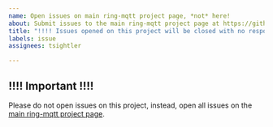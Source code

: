 ```yaml
---
name: Open issues on main ring-mqtt project page, *not* here!
about: Submit issues to the main ring-mqtt project page at https://github.com/tsightler/ring-mqtt
title: "!!!! Issues opened on this project will be closed with no response !!!!"
labels: issue
assignees: tsightler

---
```


## !!!! Important !!!!
Please do not open issues on this project, instead, open all issues on the [main ring-mqtt project page](https://github.com/tsightler/ring-mqtt).
